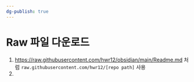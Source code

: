 ```yaml
---
dg-publish: true
---
```


# Raw 파일 다운로드
1. https://raw.githubusercontent.com/hwr12/obsidian/main/Readme.md 처럼  `raw.githubusercontent.com/hwr12/[repo path]` 사용
2. 